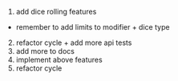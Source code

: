 1. add dice rolling features
  - remember to add limits to modifier + dice type
2. refactor cycle + add more api tests
3. add more to docs
4. implement above features
5. refactor cycle
